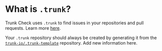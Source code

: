# What is `.trunk`?

Trunk Check uses `.trunk` to find issues in your repositories and pull requests. Learn more
[here][check-github-integration].

Your `.trunk` repository should always be created by generating it from the [`trunk-io/.trunk-template`](https://github.com/trunk-io/.trunk-template) repository. Add new information here.

[check-github-integration]: https://docs.trunk.io/docs/check-github-integration
